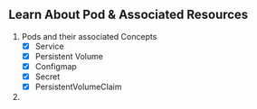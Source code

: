 ## Learn About Pod & Associated Resources

1. Pods and their associated Concepts
    - [x]  Service
    - [x] Persistent Volume
    - [x] Configmap
    - [x] Secret
    - [x] PersistentVolumeClaim

2. 